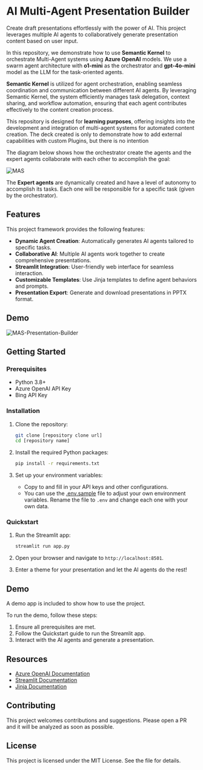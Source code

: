 # AI Multi-Agent Presentation Builder

Create draft presentations effortlessly with the power of AI. This project leverages multiple AI agents to collaboratively generate presentation content based on user input. 

In this repository, we demonstrate how to use **Semantic Kernel** to orchestrate Multi-Agent systems using **Azure OpenAI** models. We use a swarm agent architecture with **o1-mini** as the orchestrator and **gpt-4o-mini** model as the LLM for the task-oriented agents.

**Semantic Kernel** is utilized for agent orchestration, enabling seamless coordination and communication between different AI agents. By leveraging Semantic Kernel, the system efficiently manages task delegation, context sharing, and workflow automation, ensuring that each agent contributes effectively to the content creation process.

This repository is designed for **learning purposes**, offering insights into the development and integration of multi-agent systems for automated content creation.
The deck created is only to demonstrate how to add external capabilities with custom Plugins, but there is no intention 

The diagram below shows how the orchestrator create the agents and the expert agents collaborate with each other to accomplish the goal:

![MAS](images/mas-orchestrator-deck-builder.png)

The **Expert agents** are dynamically created and have a level of autonomy to accomplish its tasks. Each one will be responsible for a specific task (given by the orchestrator).

## Features

This project framework provides the following features:

* **Dynamic Agent Creation**: Automatically generates AI agents tailored to specific tasks.
* **Collaborative AI**: Multiple AI agents work together to create comprehensive presentations.
* **Streamlit Integration**: User-friendly web interface for seamless interaction.
* **Customizable Templates**: Use Jinja templates to define agent behaviors and prompts.
* **Presentation Export**: Generate and download presentations in PPTX format.

## Demo
![MAS-Presentation-Builder](images/Multi_Agent-Draft-Presentation-Builder.gif)

## Getting Started

### Prerequisites

- Python 3.8+
- Azure OpenAI API Key
- Bing API Key

### Installation

1. Clone the repository:
    ```sh
    git clone [repository clone url]
    cd [repository name]
    ```

2. Install the required Python packages:
    ```sh
    pip install -r requirements.txt
    ```

3. Set up your environment variables:
    - Copy  to  and fill in your API keys and other configurations.
    - You can use the [.env.sample](.env.sample) file to adjust your own environment variables. Rename the file to `.env` and change each one with your own data.

### Quickstart

1. Run the Streamlit app:
    ```sh
    streamlit run app.py
    ```

2. Open your browser and navigate to `http://localhost:8501`.

3. Enter a theme for your presentation and let the AI agents do the rest!

## Demo

A demo app is included to show how to use the project.

To run the demo, follow these steps:

1. Ensure all prerequisites are met.
2. Follow the Quickstart guide to run the Streamlit app.
3. Interact with the AI agents and generate a presentation.

## Resources

- [Azure OpenAI Documentation](https://learn.microsoft.com/en-us/azure/cognitive-services/openai/)
- [Streamlit Documentation](https://docs.streamlit.io/)
- [Jinja Documentation](https://jinja.palletsprojects.com/)

## Contributing

This project welcomes contributions and suggestions. Please open a PR and it will be analyzed as soon as possible.

## License

This project is licensed under the MIT License. See the  file for details.
